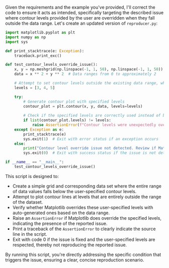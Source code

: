Given the requirements and the example you've provided, I'll correct the code to ensure it acts as intended, specifically targeting the described issue where contour levels provided by the user are overridden when they fall outside the data range. Let's create an updated version of `reproducer.py`:

```python
import matplotlib.pyplot as plt
import numpy as np
import sys

def print_stacktrace(e: Exception):
    traceback.print_exc()

def test_contour_levels_override_issue():
    x, y = np.meshgrid(np.linspace(-1, 1, 50), np.linspace(-1, 1, 50))
    data = x ** 2 + y ** 2  # Data ranges from 0 to approximately 2

    # Attempt to set contour levels outside the existing data range, which previously would be overridden
    levels = [3, 4, 5]

    try:
        # Generate contour plot with specified levels
        contour_plot = plt.contour(x, y, data, levels=levels)
        
        # Check if the specified levels are correctly used instead of being overridden
        if list(contour_plot.levels) != levels:
            raise AssertionError(f"Contour levels were unexpectedly overridden. Expected levels: {levels}, Found: {list(contour_plot.levels)}")
    except Exception as e:
        print_stacktrace(e)
        sys.exit(1)  # Exit with error status if an exception occurs
    else:
        print("Contour level override issue not detected. Review if Matplotlib behavior has changed as expected.")
        sys.exit(0)  # Exit with success status if the issue is not detected

if __name__ == "__main__":
    test_contour_levels_override_issue()
```

This script is designed to:

- Create a simple grid and corresponding data set where the entire range of data values falls below the user-specified contour levels.
- Attempt to plot contour lines at levels that are entirely outside the range of the dataset.
- Verify whether Matplotlib overrides these user-specified levels with auto-generated ones based on the data range.
- Raise an `AssertionError` if Matplotlib does override the specified levels, indicating the presence of the reported issue.
- Print a traceback of the `AssertionError` to clearly indicate the source line in the script.
- Exit with code 0 if the issue is fixed and the user-specified levels are respected, thereby not reproducing the reported issue.

By running this script, you're directly addressing the specific condition that triggers the issue, ensuring a clear, concise reproduction scenario.